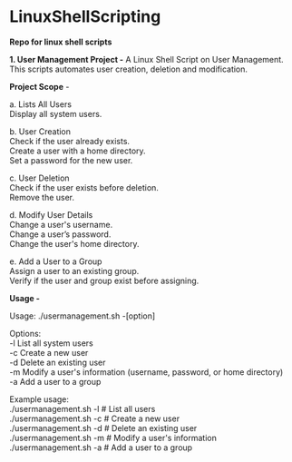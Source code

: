# LinuxShellScripting
**Repo for linux shell scripts**

**1. User Management Project -** A Linux Shell Script on User Management. This scripts automates user creation, deletion and modification. <br>

**Project Scope** - <br>

a. Lists All Users <br>
    Display all system users.

b. User Creation <br>
    Check if the user already exists. <br>
    Create a user with a home directory. <br>
    Set a password for the new user. <br>

c. User Deletion <br>
    Check if the user exists before deletion. <br>
    Remove the user. <br>

d. Modify User Details <br>
    Change a user's username. <br>
    Change a user’s password. <br>
    Change the user's home directory. <br>

e. Add a User to a Group <br>
    Assign a user to an existing group. <br>
    Verify if the user and group exist before assigning. <br>

**Usage -** <br>

Usage: ./usermanagement.sh -[option] <br>

Options: <br>
  -l   List all system users <br>
  -c   Create a new user <br>
  -d   Delete an existing user <br>
  -m   Modify a user's information (username, password, or home directory) <br>
  -a   Add a user to a group <br>

Example usage:<br>
  ./usermanagement.sh -l              # List all users <br>
  ./usermanagement.sh -c              # Create a new user <br>
  ./usermanagement.sh -d              # Delete an existing user <br>
  ./usermanagement.sh -m              # Modify a user's information <br>
  ./usermanagement.sh -a              # Add a user to a group <br>
